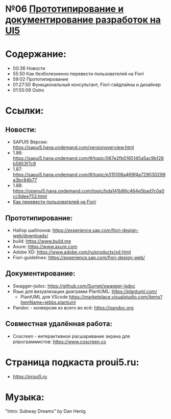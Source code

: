 # №06 [Прототипирование и документирование разработок на UI5](https://castbox.fm/episode/id3284055-id376615050)

# Содержание:
 
- 00:36 Новости
- 55:50 Как безболезненно перевести пользователей на Fiori
- 59:02 Прототипирование
- 01:27:50 Функциональный консультант, Fiori-гайдлайны и дизайнер
- 01:55:09 Outro
 
# Ссылки:

## Новости:
 - SAPUI5 Версии: https://sapui5.hana.ondemand.com/versionoverview.html
 - 1.86: https://sapui5.hana.ondemand.com/#/topic/067e2fb0165145a5ac9b128b5853f7c9
 - 1.87: https://sapui5.hana.ondemand.com/#/topic/e315108a469f4a729030299a3bc84b77
 - 1.88: https://openui5.hana.ondemand.com/topic/bda141b86c464e5bad7c0a0cc9dee753.html
 - [Как перевести пользователей на Fiori](https://blogs.sap.com/2021/03/31/sap-fiori-for-sap-s-4hana-recommendations-for-transitioning-users-from-sap-gui-to-sap-fiori/)

## Прототипирование:
 - Набор шаблонов: https://experience.sap.com/fiori-design-web/downloads/
 - build: https://www.build.me
 - Axure: https://www.axure.com
 - Adobe XD: https://www.adobe.com/ru/products/xd.html
 - Fiori-guidelines: https://experience.sap.com/fiori-design-web/

## Документирование:
 - Swagger-jsdoc: https://github.com/Surnet/swagger-jsdoc
 - Язык для визуализации диаграмм PlantUML: https://plantuml.com/
   - PlantUML для VScode https://marketplace.visualstudio.com/items?itemName=jebbs.plantuml
 - Pandoc - конверсия из всего во всё: https://pandoc.org

## Совместная удалённая работа:
 - Coscreen - интерактивное расшаривание экрана для рпрограммистов: https://www.coscreen.co

# Страница подкаста proui5.ru:
 - https://proui5.ru

# Музыка:
 "Intro: Subway Dreams" by Dan Henig
